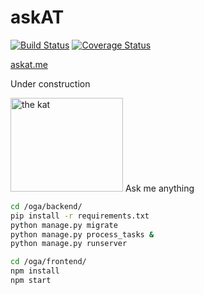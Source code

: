 # askAT 
[![Build Status](https://travis-ci.org/swsnu/swpp2019-team15.svg?branch=dev)](https://travis-ci.org/swsnu/swpp2019-team15)
[![Coverage Status](https://coveralls.io/repos/github/swsnu/swpp2019-team15/badge.svg?branch=dev)](https://coveralls.io/github/swsnu/swpp2019-team15?branch=dev)

[askat.me](https://www.askat.me "askat")

Under construction

<img src="https://i.kym-cdn.com/photos/images/newsfeed/000/051/151/Avatar13120110724-22047-dtmu54.png" alt="the kat" width="180" height="150">
Ask me anything

```bash
cd /oga/backend/
pip install -r requirements.txt
python manage.py migrate
python manage.py process_tasks &
python manage.py runserver

cd /oga/frontend/
npm install
npm start
```
